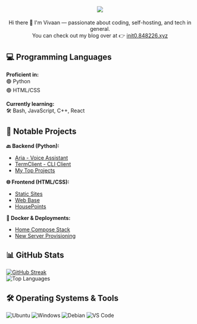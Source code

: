 <h1 align="center">
  <img src="https://readme-typing-svg.demolab.com?font=Consolas&size=35&pause=2000&color=FF5733&width=435&lines=Hey+there!+I'm+v-mod."><br />
</h1>

<p align="center">
  Hi there 👋 I'm Vivaan — passionate about coding, self-hosting, and tech in general.<br>
  You can check out my blog over at 👉 <a href="https://init0.848226.xyz/">init0.848226.xyz</a>
</p>

## 💻 Programming Languages

**Proficient in:**  
🟢 Python  
🟢 HTML/CSS  

**Currently learning:**  
🛠️ Bash, JavaScript, C++, React

## 🧠 Notable Projects

**🔙 Backend (Python):**  
- [Aria - Voice Assistant](https://github.com/vmd1/Aria-Complete)  
- [TermClient - CLI Client](https://github.com/vmd1/TermClient)  
- [My Top Projects](https://github.com/vmd1/My-Top-Projects)

**🌐 Frontend (HTML/CSS):**  
- [Static Sites](https://github.com/vmd1/My-Top-Projects/tree/main/WebSites)  
- [Web Base](https://github.com/vmd1/web-base)  
- [HousePoints](https://github.com/vmd1/housepoints)

**🐳 Docker & Deployments:**  
- [Home Compose Stack](https://github.com/vmd1/home-compose)  
- [New Server Provisioning](https://github.com/vmd1/new-server-provision)

## 📊 GitHub Stats

[![GitHub Streak](https://streak-stats.demolab.com?user=vmd1&theme=dark&hide_border=true)](https://git.io/streak-stats)  
![Top Languages](https://github-readme-stats.vercel.app/api/top-langs/?username=vmd1&layout=compact&theme=gruvbox)

## 🛠️ Operating Systems & Tools

![Ubuntu](https://img.shields.io/badge/OS-Ubuntu%2022.04-orange?style=flat-square&logo=ubuntu)
![Windows](https://img.shields.io/badge/OS-Windows%2011-blueviolet?style=flat-square&logo=windows11)
![Debian](https://img.shields.io/badge/OS-Debian-red?style=flat-square&logo=debian)
![VS Code](https://img.shields.io/badge/IDE-VSCode-%23007ACC?style=flat-square&logo=visual-studio-code)
